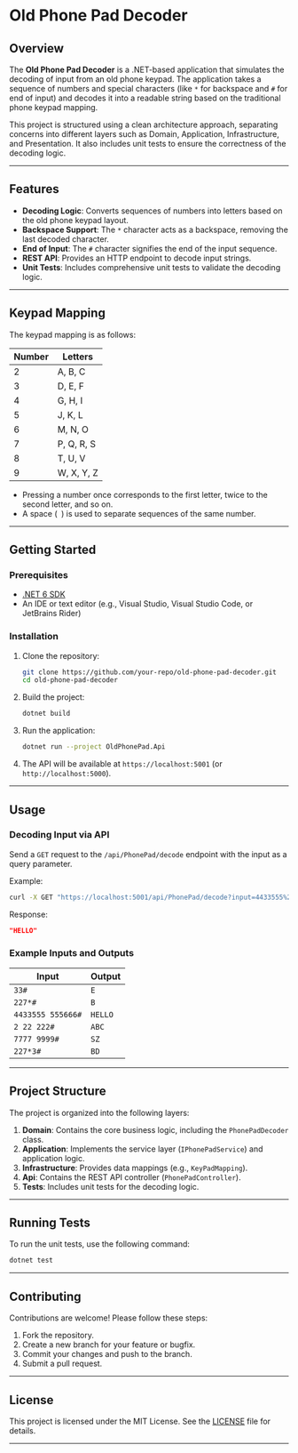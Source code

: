 # Old Phone Pad Decoder

## Overview

The **Old Phone Pad Decoder** is a .NET-based application that simulates the decoding of input from an old phone keypad. The application takes a sequence of numbers and special characters (like `*` for backspace and `#` for end of input) and decodes it into a readable string based on the traditional phone keypad mapping.

This project is structured using a clean architecture approach, separating concerns into different layers such as Domain, Application, Infrastructure, and Presentation. It also includes unit tests to ensure the correctness of the decoding logic.

---

## Features

- **Decoding Logic**: Converts sequences of numbers into letters based on the old phone keypad layout.
- **Backspace Support**: The `*` character acts as a backspace, removing the last decoded character.
- **End of Input**: The `#` character signifies the end of the input sequence.
- **REST API**: Provides an HTTP endpoint to decode input strings.
- **Unit Tests**: Includes comprehensive unit tests to validate the decoding logic.

---

## Keypad Mapping

The keypad mapping is as follows:

| Number | Letters       |
|--------|---------------|
| 2      | A, B, C       |
| 3      | D, E, F       |
| 4      | G, H, I       |
| 5      | J, K, L       |
| 6      | M, N, O       |
| 7      | P, Q, R, S    |
| 8      | T, U, V       |
| 9      | W, X, Y, Z    |

- Pressing a number once corresponds to the first letter, twice to the second letter, and so on.
- A space (` `) is used to separate sequences of the same number.

---

## Getting Started

### Prerequisites

- [.NET 6 SDK](https://dotnet.microsoft.com/download/dotnet/6.0)
- An IDE or text editor (e.g., Visual Studio, Visual Studio Code, or JetBrains Rider)

### Installation

1. Clone the repository:
   ```bash
   git clone https://github.com/your-repo/old-phone-pad-decoder.git
   cd old-phone-pad-decoder
   ```

2. Build the project:
   ```bash
   dotnet build
   ```

3. Run the application:
   ```bash
   dotnet run --project OldPhonePad.Api
   ```

4. The API will be available at `https://localhost:5001` (or `http://localhost:5000`).

---

## Usage

### Decoding Input via API

Send a `GET` request to the `/api/PhonePad/decode` endpoint with the input as a query parameter.

Example:
```bash
curl -X GET "https://localhost:5001/api/PhonePad/decode?input=4433555%20555666%23"
```

Response:
```json
"HELLO"
```

### Example Inputs and Outputs

| Input               | Output  |
|---------------------|---------|
| `33#`               | `E`     |
| `227*#`             | `B`     |
| `4433555 555666#`   | `HELLO` |
| `2 22 222#`         | `ABC`   |
| `7777 9999#`        | `SZ`    |
| `227*3#`            | `BD`    |

---

## Project Structure

The project is organized into the following layers:

1. **Domain**: Contains the core business logic, including the `PhonePadDecoder` class.
2. **Application**: Implements the service layer (`IPhonePadService`) and application logic.
3. **Infrastructure**: Provides data mappings (e.g., `KeyPadMapping`).
4. **Api**: Contains the REST API controller (`PhonePadController`).
5. **Tests**: Includes unit tests for the decoding logic.

---

## Running Tests

To run the unit tests, use the following command:
```bash
dotnet test
```

---

## Contributing

Contributions are welcome! Please follow these steps:

1. Fork the repository.
2. Create a new branch for your feature or bugfix.
3. Commit your changes and push to the branch.
4. Submit a pull request.

---

## License

This project is licensed under the MIT License. See the [LICENSE](LICENSE) file for details.


---